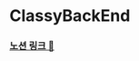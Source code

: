 # ClassyBackEnd


### <a href="https://www.notion.so/tigerjoon/Classy-97872066ff304a7e8e318f639b7569af" target="_blank">노션 링크 📝</a>
